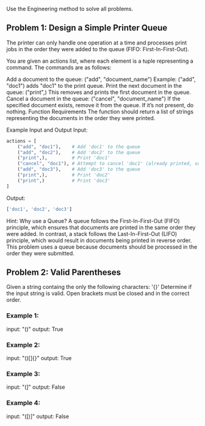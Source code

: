 Use the Engineering method to solve all problems.

## Problem 1: Design a Simple Printer Queue
The printer can only handle one operation at a time and processes print jobs in the order they were added to the queue (FIFO: First-In-First-Out).

You are given an actions list, where each element is a tuple representing a command. The commands are as follows:

Add a document to the queue:
("add", "document_name")
Example: ("add", "doc1") adds "doc1" to the print queue.
Print the next document in the queue:
("print",)
This removes and prints the first document in the queue.
Cancel a document in the queue:
("cancel", "document_name")
If the specified document exists, remove it from the queue. If it’s not present, do nothing.
Function Requirements
The function should return a list of strings representing the documents in the order they were printed.

Example Input and Output
Input:

```python
actions = [
    ("add", "doc1"),    # Add 'doc1' to the queue
    ("add", "doc2"),    # Add 'doc2' to the queue
    ("print",),         # Print 'doc1'
    ("cancel", "doc1"), # Attempt to cancel 'doc1' (already printed, so no effect)
    ("add", "doc3"),    # Add 'doc3' to the queue
    ("print",),         # Print 'doc2'
    ("print",)          # Print 'doc3'
]
```
Output:
```python
['doc1', 'doc2', 'doc3']
```
Hint:
Why use a Queue?
A queue follows the First-In-First-Out (FIFO) principle, which ensures that documents are printed in the same order they were added.
In contrast, a stack follows the Last-In-First-Out (LIFO) principle, which would result in documents being printed in reverse order.
This problem uses a queue because documents should be processed in the order they were submitted.

## Problem 2: Valid Parentheses
Given a string containg the only the following characters:
'{}[]()'
Determine if the input string is valid.
Open brackets must be closed and in the correct order.
### Example 1:
input: "()" 
output: True
### Example 2:
input: "()[]{}"
output: True
### Example 3:
input: "(]" 
output: False
### Example 4:
input: "([)]"
output: False

